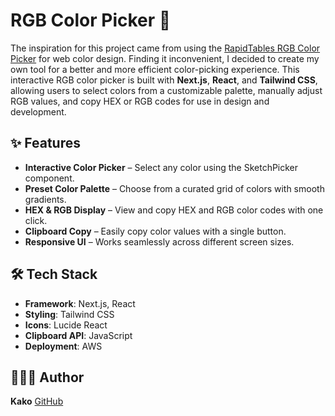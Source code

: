 # RGB Color Picker 🎨

The inspiration for this project came from using the [RapidTables RGB Color Picker](https://www.rapidtables.com/web/color/RGB_Color.html) for web color design. Finding it inconvenient, I decided to create my own tool for a better and more efficient color-picking experience. This interactive RGB color picker is built with **Next.js**, **React**, and **Tailwind CSS**, allowing users to select colors from a customizable palette, manually adjust RGB values, and copy HEX or RGB codes for use in design and development.

## ✨ Features

- **Interactive Color Picker** – Select any color using the SketchPicker component.
- **Preset Color Palette** – Choose from a curated grid of colors with smooth gradients.
- **HEX & RGB Display** – View and copy HEX and RGB color codes with one click.
- **Clipboard Copy** – Easily copy color values with a single button.
- **Responsive UI** – Works seamlessly across different screen sizes.

## 🛠️ Tech Stack

- **Framework**: Next.js, React
- **Styling**: Tailwind CSS
- **Icons**: Lucide React
- **Clipboard API**: JavaScript
- **Deployment**: AWS


## 👩🏻‍💻 Author
**Kako** [GitHub](https://github.com/kakosd)

